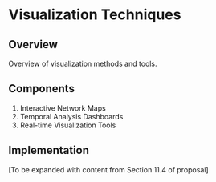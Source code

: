 # Visualization Techniques

## Overview
Overview of visualization methods and tools.

## Components
1. Interactive Network Maps
2. Temporal Analysis Dashboards
3. Real-time Visualization Tools

## Implementation
[To be expanded with content from Section 11.4 of proposal] 